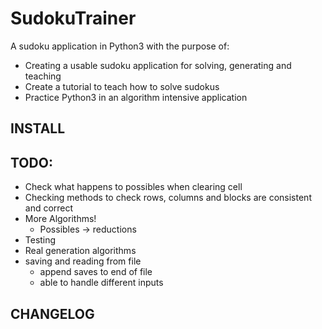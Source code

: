 # SudokuTrainer

A sudoku application in Python3 with the purpose of: 
* Creating a usable sudoku application for solving, generating and teaching
* Create a tutorial to teach how to solve sudokus
* Practice Python3 in an algorithm intensive application


## INSTALL


## TODO:

* Check what happens to possibles when clearing cell
* Checking methods to check rows, columns and blocks are consistent and correct
* More Algorithms!
    * Possibles -> reductions
* Testing
* Real generation algorithms
* saving and reading from file
	* append saves to end of file
	* able to handle different inputs

## CHANGELOG
